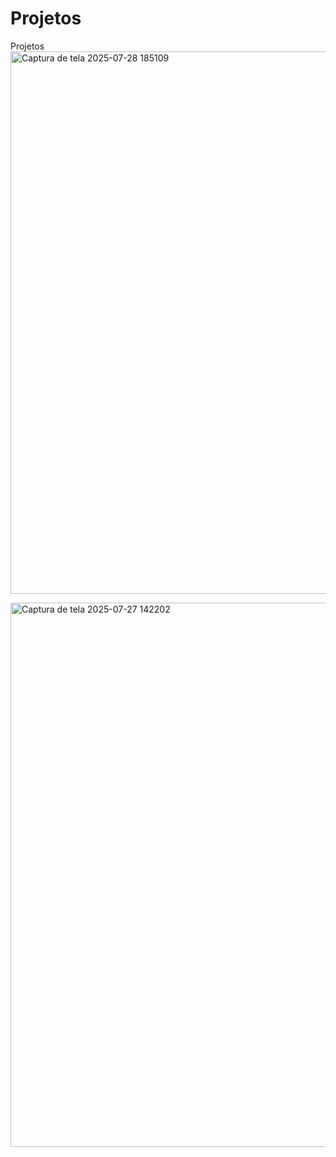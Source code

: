 # Projetos
Projetos
<img width="1907" height="868" alt="Captura de tela 2025-07-28 185109" src="https://github.com/user-attachments/assets/e1221b77-56c1-4a8f-9f19-ddba129f0fc3" />

<img width="1633" height="871" alt="Captura de tela 2025-07-27 142202" src="https://github.com/user-attachments/assets/49967318-8a4b-4ac5-8366-50f83cdbafeb" />
